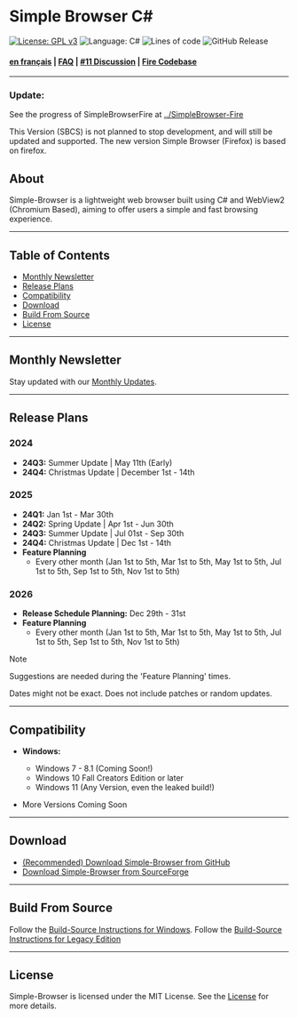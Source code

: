 # Simple Browser C#

[![License: GPL v3](https://img.shields.io/github/license/Daniel-McGuire-Corporation/Simple-Browser)](https://www.gnu.org/licenses/old-licenses/gpl-3.0)
![Language: C#](https://img.shields.io/badge/language-C%23-178600)
![Lines of code](https://img.shields.io/badge/total_lines-130190-lightgrey)
![GitHub Release](https://img.shields.io/github/v/release/Daniel-McGuire-Corporation/Simple-Browser?include_prereleases&sort=semver)

#### [en français](https://github.com/Daniel-McGuire-Corporation/Simple-Browser/blob/main/docs/README-fr.md) | [FAQ](https://github.com/Daniel-McGuire-Corporation/Simple-Browser/blob/main/docs/FAQ.md) | [#11 Discussion](https://github.com/Daniel-McGuire-Corporation/Simple-Browser/discussions/11) | [Fire Codebase](https://github.com/Daniel-McGuire-Corporation/SimpleBrowser-Linux)

____

### Update: 

See the progress of SimpleBrowserFire at [../SimpleBrowser-Fire](https://github.com/Daniel-McGuire-Corporation/SimpleBrowser-Fire)

This Version (SBCS) is not planned to stop development, and will still be updated and supported.
The new version Simple Browser (Firefox) is based on firefox.


## About

Simple-Browser is a lightweight web browser built using C# and WebView2 (Chromium Based), aiming to offer users a simple and fast browsing experience.

---

## Table of Contents
- [Monthly Newsletter](#monthly-newsletter)
- [Release Plans](#release-plans)
- [Compatibility](#compatibility)
- [Download](#download)
- [Build From Source](#build-from-source)
- [License](#license)

---

## Monthly Newsletter
Stay updated with our [Monthly Updates](https://github.com/Daniel-McGuire-Corporation/Simple-Browser/blob/main/docs/Monthly%20Updates.md).

---

## Release Plans
### 2024
- **24Q3:** Summer Update | May 11th (Early)
- **24Q4:** Christmas Update | December 1st - 14th

### 2025
- **24Q1:** Jan 1st - Mar 30th
- **24Q2:** Spring Update | Apr 1st - Jun 30th
- **24Q3:** Summer Update | Jul 01st - Sep 30th
- **24Q4:** Christmas Update | Dec 1st - 14th
-  **Feature Planning**
    - Every other month (Jan 1st to 5th, Mar 1st to 5th, May 1st to 5th, Jul 1st to 5th, Sep 1st to 5th, Nov 1st to 5th)
      
### 2026
- **Release Schedule Planning:** Dec 29th - 31st
-  **Feature Planning**
    - Every other month (Jan 1st to 5th, Mar 1st to 5th, May 1st to 5th, Jul 1st to 5th, Sep 1st to 5th, Nov 1st to 5th)

> [!NOTE]
> Suggestions are needed during the 'Feature Planning' times.
> 
> Dates might not be exact. Does not include patches or random updates.

---

## Compatibility
- **Windows:**
  - Windows 7 - 8.1 (Coming Soon!)
  - Windows 10 Fall Creators Edition or later
  - Windows 11 (Any Version, even the leaked build!)

- More Versions Coming Soon

---

## Download
- [(Recommended) Download Simple-Browser from GitHub](https://github.com/Daniel-McGuire-Corporation/Simple-Browser/releases/latest)
- [Download Simple-Browser from SourceForge](https://sourceforge.net/projects/simple-browser/files/latest/download)

---

## Build From Source
Follow the [Build-Source Instructions for Windows](https://github.com/Daniel-McGuire-Corporation/Simple-Browser/wiki/Windows-Build-Source-Instructions).
Follow the [Build-Source Instructions for Legacy Edition](https://github.com/Daniel-McGuire-Corporation/Simple-Browser/wiki/Win%E2%80%90Legacy-Build-Source-Instructions)

---

## License
Simple-Browser is licensed under the MIT License. See the [License](https://github.com/Daniel-McGuire-Corporation/Simple-Browser/blob/main/LICENSE) for more details.
